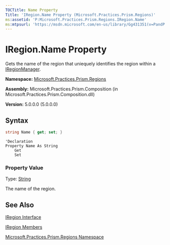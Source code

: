 ```yaml
---
TOCTitle: Name Property
Title: 'IRegion.Name Property (Microsoft.Practices.Prism.Regions)'
ms:assetid: 'P:Microsoft.Practices.Prism.Regions.IRegion.Name'
ms:mtpsurl: 'https://msdn.microsoft.com/en-us/library/Gg431351(v=PandP.50)'
---
```



# IRegion.Name Property

Gets the name of the region that uniequely identifies the region within a [IRegionManager](https://msdn.microsoft.com/en-us/library/microsoft.practices.prism.regions.iregionmanager(v=pandp.50)).

**Namespace:** [Microsoft.Practices.Prism.Regions](https://msdn.microsoft.com/en-us/library/microsoft.practices.prism.regions(v=pandp.50))

**Assembly:** Microsoft.Practices.Prism.Composition (in Microsoft.Practices.Prism.Composition.dll)

**Version:** 5.0.0.0 (5.0.0.0)

## Syntax

```C#
string Name { get; set; }
```

```VB
'Declaration
Property Name As String
	Get
	Set
```

### Property Value

Type: [String](http://msdn.microsoft.com/en-us/library/s1wwdcbf)

The name of the region.

## See Also

[IRegion Interface](https://msdn.microsoft.com/en-us/library/microsoft.practices.prism.regions.iregion(v=pandp.50))

[IRegion Members](https://msdn.microsoft.com/en-us/library/microsoft.practices.prism.regions.iregion_members(v=pandp.50))

[Microsoft.Practices.Prism.Regions Namespace](https://msdn.microsoft.com/en-us/library/microsoft.practices.prism.regions(v=pandp.50))
